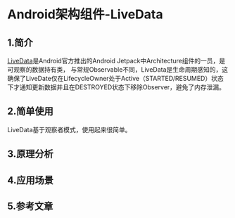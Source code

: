 # Android架构组件-LiveData

## 1.简介

[LiveData](https://developer.android.google.cn/topic/libraries/architecture/livedata)是Android官方推出的Android Jetpack中Architecture组件的一员，是可观察的数据持有类， 与常规Observable不同，LiveData是生命周期感知的，这确保了LiveDate仅在LifecycleOwner处于Active（STARTED/RESUMED）状态下才通知更新数据并且在DESTROYED状态下移除Observer，避免了内存泄漏。

## 2.简单使用

LiveData基于观察者模式，使用起来很简单。



## 3.原理分析



## 4.应用场景



## 5.参考文章

